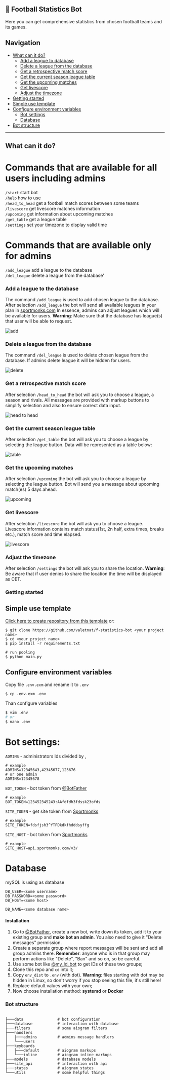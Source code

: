 ## 🔷 Football Statistics Bot
️Here you can get comprehensive statistics from chosen football teams and its games.

## Navigation
  * [What can it do?](#what-can-it-do?)
      * [Add a league to database](#add-a-league-to-the-database)
      * [Delete a league from the database](#delete-a-league-from-the-database)
      * [Get a retrospective match score](#get-a-retrospective-match-score)
      * [Get the current season league table](#get-the-current-season-league-table)
      * [Get the upcoming matches](#get-the-upcoming-matches)
      * [Get livescore](#get-livescore)
      * [Adjust the timezone](#adjust-the-timezone)
  * [Getting started](#getting-started)
  * [Simple use template](#simple-use-template)
  * [Configure environment variables](#configure-environment-variables)
      * [Bot settings](#bot-settings)
      * [Database](#database)
  * [Bot structure](#bot-structure)
  
  
<hr>

## What can it do?

# Commands that are available for all users including admins
```/start``` start bot <br>
```/help``` how to use<br>
```/head_to_head``` get a football match scores between some teams<br>
```/livescore``` get livescore matches information<br>
```/upcoming``` get information about upcoming matches<br>
```/get_table``` get a league table<br>
```/settings``` set your timezone to display valid time<br>
# Commands that are available only for admins
```/add_league``` add a league to the database<br>
```/del_league``` delete a league from the database'<br>

### Add a league to the database
The command ```/add_league``` is used to add chosen league to the database. After selection ```/add_league``` the bot will send all available leagues in your plan in [sportmonks.com](https://sportmonks.com/)
In essence, admins can adjust leagues which will be available for users. **Warning**: Make sure that the database has league(s) that user will be able to request.

![add](https://user-images.githubusercontent.com/99086730/163853567-16d50359-bd1c-42e6-8fc4-73732a5e996e.png)


### Delete a league from the database
The command ```/del_league``` is used to delete chosen league from the database. If admins delete league it will be hidden for users.

![delete](https://user-images.githubusercontent.com/99086730/163853567-16d50359-bd1c-42e6-8fc4-73732a5e996e.png)


### Get a retrospective match score
After selection ```/head_to_head``` the bot will ask you to choose a league, a season and rivals. All messages are provided with markup buttons to simplify selection and also to ensure correct data input.

![head to head](https://user-images.githubusercontent.com/99086730/163853567-16d50359-bd1c-42e6-8fc4-73732a5e996e.png)


### Get the current season league table
After selection ```/get_table``` the bot will ask you to choose a league by selecting the league button. Data will be represented as a table below:

![table](https://user-images.githubusercontent.com/99086730/163853567-16d50359-bd1c-42e6-8fc4-73732a5e996e.png)


### Get the upcoming matches
After selection ```/upcoming``` the bot will ask you to choose a league by selecting the league button. Bot will send you a message about upcoming match(es) 5 days ahead.

![upcoming](https://user-images.githubusercontent.com/99086730/163853567-16d50359-bd1c-42e6-8fc4-73732a5e996e.png)


### Get livescore
After selection ```/livescore``` the bot will ask you to choose a league. Livescore information contains match status(1st, 2n half, extra times, breaks etc.), match score and time elapsed.

![livescore](https://user-images.githubusercontent.com/99086730/163853567-16d50359-bd1c-42e6-8fc4-73732a5e996e.png)


### Adjust the timezone
After selection ```/settings``` the bot will ask you to share the location. **Warning**: Be aware that if user denies to share the location the time will be displayed as CET.

### Getting started

## Simple use template

<a href="https://github.com/valetnat/f-statistics-bot/generate">Click here to create repository from this template</a> or: 
```zhs
$ git clone https://github.com/valetnat/f-statistics-bot <your project name>
$ cd <your project name>
$ pip install -r requirements.txt

# run pooling
$ python main.py
```

## Configure environment variables
Copy file `.env.exm` and rename it to `.env`
```
$ cp .env.exm .env
```
Than configure variables
```bash
$ vim .env
# or 
$ nano .env
```

# Bot settings:

`ADMINS` - administrators Ids divided by ,
```zhs
# example
ADMINS=12345643,42345677,123676
# or one admin
ADMINS=12345678
```

`BOT_TOKEN` - bot token from [@BotFather](https://t.me/BotFather)
```zhs
# example
BOT_TOKEN=123452345243:AAfdfdh3fdssk23ofds
```

`SITE_TOKEN` - get site token from [Sportmonks](https://docs.sportmonks.com/cricket/getting-started/getting-started)
```zhs
# example
SITE_TOKEN=fdsfjsh3^YTFDkdkfhdddsyffg
```

`SITE_HOST` - bot token from [Sportmonks](https://docs.sportmonks.com/cricket/getting-started/getting-started)
```zhs
# example
SITE_HOST=api.sportmonks.com/v3/
```

# Database
mySQL is using as database

```zhs
DB_USER=<some username>
DB_PASSWORD=<some password>
DB_HOST=<some host>

DB_NAME=<some database name>
```

#### Installation  
1. Go to [@BotFather](https://t.me/telegram), create a new bot, write down its token, add it to your existing group 
and **make bot an admin**. You also need to give it "Delete messages" permission.  
2. Create a separate group where report messages will be sent and add all group admins there. 
**Remember**: anyone who is in that group may perform actions like "Delete", "Ban" and so on, so be careful.  
3. Use some bot like [@my_id_bot](https://t.me/my_id_bot) to get IDs of these two groups;  
4. Clone this repo and `cd` into it;  
5. Copy `env_dist` to `.env` (with dot). **Warning**: files starting with dot may be hidden in Linux, 
so don't worry if you stop seeing this file, it's still here!  
6. Replace default values with your own;  
7. Now choose installation method: **systemd** or **Docker**

### Bot structure
```zhs

├───data               # bot configuration
├───database           # interaction with database
├───filters            # some aiogram filters
├───handlers   
│   ├───admins         # admins message handlers 
│   └───users 
├───keyboards   
│   ├───default        # aiogram markups 
│   └───inline         # aiogram inline markups 
├───models             # database models
├───site_api           # interaction with api
├───states             # aiogram states
└───utils              # some helpful things
```